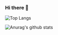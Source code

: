 ### Hi there 👋

![Top Langs](https://github-readme-stats.vercel.app/api/top-langs/?username=PyQIT&hide=html&layout=compact&theme=dark)  

![Anurag's github stats](https://github-readme-stats.vercel.app/api?username=PyQIT&show_icons=true&theme=dark&include_all_commits=true)


<!--
**PyQIT/PyQIT** is a ✨ _special_ ✨ repository because its `README.md` (this file) appears on your GitHub profile.

Here are some ideas to get you started:

- 🔭 I’m currently working on ...
- 🌱 I’m currently learning ...
- 👯 I’m looking to collaborate on ...
- 🤔 I’m looking for help with ...
- 💬 Ask me about ...
- 📫 How to reach me: ...
- 😄 Pronouns: ...
- ⚡ Fun fact: ...
-->
